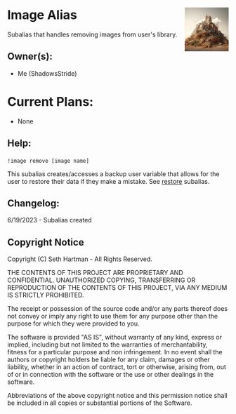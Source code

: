 <h1>Image Alias<img align="right" src="rubble.png" width="100px"></h1>

Subalias that handles removing images from user's library.

## Owner(s):
- Me (ShadowsStride)

# Current Plans:
- None

## Help:
`!image remove [image name]`

This subalias creates/accesses a backup user variable that allows for the user to restore their data if they make a mistake. See [restore](https://github.com/SethHartman13/Avrae-Aliases-Snippets/blob/master/Aliases/image/restore/restore.md) subalias.

## Changelog:
6/19/2023 - Subalias created

## Copyright Notice

Copyright (C) Seth Hartman - All Rights Reserved.

THE CONTENTS OF THIS PROJECT ARE PROPRIETARY AND CONFIDENTIAL.
UNAUTHORIZED COPYING, TRANSFERRING OR REPRODUCTION OF THE CONTENTS OF THIS PROJECT, VIA ANY MEDIUM IS STRICTLY PROHIBITED.

The receipt or possession of the source code and/or any parts thereof does not convey or imply any right to use them
for any purpose other than the purpose for which they were provided to you.

The software is provided "AS IS", without warranty of any kind, express or implied, including but not limited to
the warranties of merchantability, fitness for a particular purpose and non infringement.
In no event shall the authors or copyright holders be liable for any claim, damages or other liability,
whether in an action of contract, tort or otherwise, arising from, out of or in connection with the software
or the use or other dealings in the software.

Abbreviations of the above copyright notice and this permission notice shall be included in all copies or substantial portions of the Software.